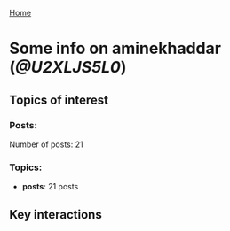 [Home](https://kelu124.github.io/echommunity/)

# Some info on __aminekhaddar__ (_@U2XLJS5L0_)


## Topics of interest

### Posts: 

Number of posts: 21

### Topics:

* __posts__: 21 posts

## Key interactions 

